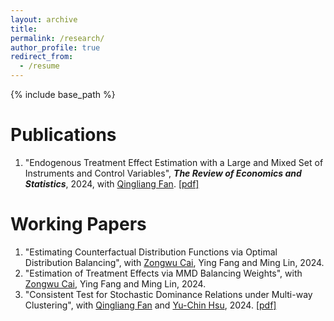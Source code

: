 ```yaml
---
layout: archive 
title: 
permalink: /research/
author_profile: true
redirect_from:
  - /resume
---
```



{% include base_path %}

Publications 
======
1. "Endogenous Treatment Effect Estimation with a Large and Mixed Set of Instruments and Control Variables", ***The Review of Economics and Statistics***, 2024, with [Qingliang Fan](https://michaelqfan.weebly.com/). [[pdf]](https://papers.ssrn.com/sol3/papers.cfm?abstract_id=4146397)


Working Papers
======


1. "Estimating Counterfactual Distribution Functions via Optimal Distribution Balancing", with [Zongwu Cai](https://zongwucai.github.io/), Ying Fang and Ming Lin, 2024. 
1. "Estimation of Treatment Effects via MMD Balancing Weights", with [Zongwu Cai](https://zongwucai.github.io/), Ying Fang and Ming Lin, 2024.
1. "Consistent Test for Stochastic Dominance Relations under Multi-way Clustering", with [Qingliang Fan](https://michaelqfan.weebly.com/) and [Yu-Chin Hsu](https://yuchinhsu.yolasite.com/), 2024. [[pdf]](http://yaqianwu01.github.io/files/SD_multiway_clustering.pdf)
 
